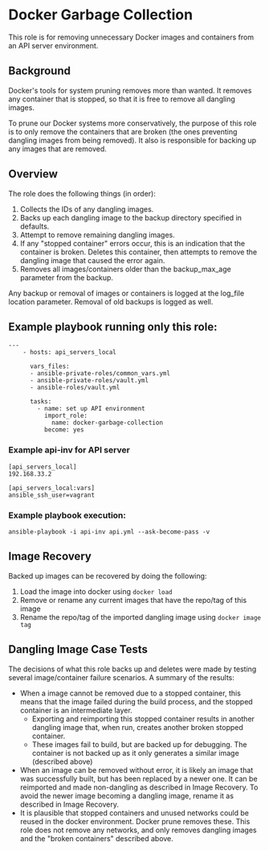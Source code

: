 # Docker Garbage Collection
This role is for removing unnecessary Docker images and containers from an API server environment.

## Background
Docker's tools for system pruning removes more than wanted. It removes any container that is stopped, so that it is free to remove all dangling images.

To prune our Docker systems more conservatively, the purpose of this role is to only remove the containers that are broken (the ones preventing dangling images from being removed). It also is responsible for backing up any images that are removed.

## Overview
The role does the following things (in order):

 1. Collects the IDs of any dangling images.
 2. Backs up each dangling image to the backup directory specified in defaults.
 3. Attempt to remove remaining dangling images.
 4. If any "stopped container" errors occur, this is an indication that the container is broken. Deletes this container, then attempts to remove the dangling image that caused the error again.
 5. Removes all images/containers older than the backup_max_age parameter from the backup.

 Any backup or removal of images or containers is logged at the log_file location parameter. Removal of old backups is logged as well.

## Example playbook running only this role:
    ---
        - hosts: api_servers_local

          vars_files:
          - ansible-private-roles/common_vars.yml
          - ansible-private-roles/vault.yml
          - ansible-roles/vault.yml

          tasks:
            - name: set up API environment
              import_role:
                name: docker-garbage-collection
              become: yes

### Example api-inv for API server
    [api_servers_local]
    192.168.33.2

    [api_servers_local:vars]
    ansible_ssh_user=vagrant

### Example playbook execution:
`ansible-playbook -i api-inv api.yml --ask-become-pass -v`

## Image Recovery
Backed up images can be recovered by doing the following:

1. Load the image into docker using `docker load`
2. Remove or rename any current images that have the repo/tag of this image
3. Rename the repo/tag of the imported dangling image using `docker image tag`

## Dangling Image Case Tests
The decisions of what this role backs up and deletes were made by testing several image/container failure scenarios. A summary of the results:
- When a image cannot be removed due to a stopped container, this means that the image failed during the build process, and the stopped container is an intermediate layer.
    - Exporting and reimporting this stopped container results in another dangling image that, when run, creates another broken stopped container.
    - These images fail to build, but are backed up for debugging. The container is not backed up as it only generates a similar image (described above)
- When an image can be removed without error, it is likely an image that was successfully built, but has been replaced by a newer one. It can be reimported and made non-dangling as described in Image Recovery. To avoid the newer image becoming a dangling image, rename it as described in Image Recovery.
- It is plausible that stopped containers and unused networks could be reused in the docker environment. Docker prune removes these. This role does not remove any networks, and only removes dangling images and the "broken containers" described above.
